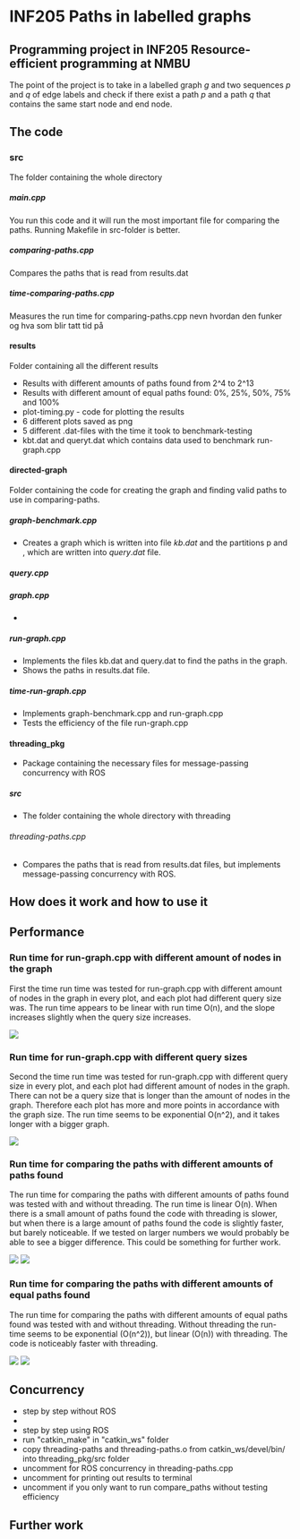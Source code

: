 # INF205 Paths in labelled graphs
## Programming project in INF205 Resource-efficient programming at NMBU
The point of the project is to take in a labelled graph *g* and two sequences *p* and *q* of edge labels and check if there exist a path *p* and a path *q* that contains the same start node and end node. 

## The code 

### src
The folder containing the whole directory

##### main.cpp
You run this code and it will run the most important file for comparing the paths. Running Makefile in src-folder is better. 

##### comparing-paths.cpp
Compares the paths that is read from results.dat 

##### time-comparing-paths.cpp
Measures the run time for comparing-paths.cpp
nevn hvordan den funker og hva som blir tatt tid på 

#### results 
Folder containing all the different results 
- Results with different amounts of paths found from 2^4 to 2^13
- Results with different amount of equal paths found: 0%, 25%, 50%, 75% and 100%
- plot-timing.py - code for plotting the results 
- 6 different plots saved as png 
- 5 different .dat-files with the time it took to benchmark-testing 
- kbt.dat and queryt.dat which contains data used to benchmark run-graph.cpp

#### directed-graph
Folder containing the code for creating the graph and finding valid paths to use in comparing-paths.

##### graph-benchmark.cpp
- Creates a graph which is written into file $kb.dat$ and the partitions p and , which are written into $query.dat$ file.

##### query.cpp

##### graph.cpp
- 

##### run-graph.cpp
- Implements the files kb.dat and query.dat to find the paths in the graph. 
- Shows the paths in results.dat file. 


##### time-run-graph.cpp
- Implements graph-benchmark.cpp and run-graph.cpp
- Tests the efficiency of the file run-graph.cpp

#### threading_pkg 
- Package containing the necessary files for message-passing concurrency with ROS

##### src
- The folder containing the whole directory with threading

###### threading-paths.cpp
- Compares the paths that is read from results.dat files, but implements message-passing concurrency with ROS. 


## How does it work and how to use it


## Performance 
### Run time for run-graph.cpp with different amount of nodes in the graph 
First the time run time was tested for run-graph.cpp with different amount of nodes in the graph in every plot, and each plot had different query size was. 
The run time appears to be linear with run time O(n), and the slope increases slightly when the query size increases. 

<img src="/src/results/plot-run-graph1.png">

### Run time for run-graph.cpp with different query sizes
Second the time run time was tested for run-graph.cpp with different query size in every plot, and each plot had different amount of nodes in the graph. 
There can not be a query size that is longer than the amount of nodes in the graph. Therefore each plot has more and more points in accordance with the graph size. 
The run time seems to be exponential O(n^2), and it takes longer with a bigger graph. 

<img src="/src/results/plot-run-graph2.png">


### Run time for comparing the paths with different amounts of paths found 
The run time for comparing the paths with different amounts of paths found was tested with and without threading. 
The run time is linear O(n). 
When there is a small amount of paths found the code with threading is slower, but when there is a large amount of paths found the code is slightly faster, but barely noticeable. If we tested on larger numbers we would probably be able to see a bigger difference. This could be something for further work. 

<img src="/src/results/plot-compare-paths1.png"> 
<img src="/src/results/plot-compare-paths-thread1.png">

### Run time for comparing the paths with different amounts of equal paths found 
The run time for comparing the paths with different amounts of equal paths found was tested with and without threading. 
Without threading the run-time seems to be exponential (O(n^2)), but linear (O(n)) with threading. 
The code is noticeably faster with threading. 

<img src="/src/results/plot-compare-paths2.png"> 
<img src="/src/results/plot-compare-paths-thread2.png">


## Concurrency 
- step by step without ROS
-  
- step by step using ROS
-   run "catkin_make" in "catkin_ws" folder
-   copy threading-paths and threading-paths.o from catkin_ws/devel/bin/ into threading_pkg/src folder 
-   uncomment for ROS concurrency in threading-paths.cpp 
-   uncomment for printing out results to terminal
-   uncomment if you only want to run compare_paths without testing efficiency


## Further work 



